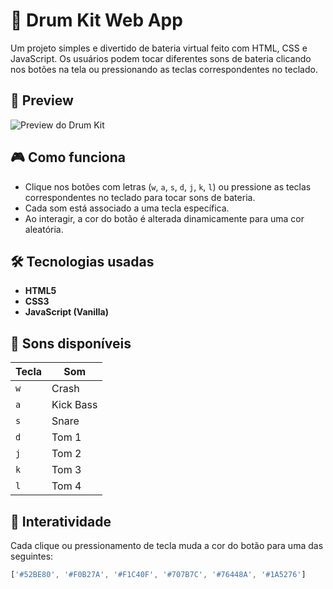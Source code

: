 # 🥁 Drum Kit Web App

Um projeto simples e divertido de bateria virtual feito com HTML, CSS e JavaScript. Os usuários podem tocar diferentes sons de bateria clicando nos botões na tela ou pressionando as teclas correspondentes no teclado.

## 👀 Preview

![Preview do Drum Kit](./images/preview.png)



## 🎮 Como funciona

- Clique nos botões com letras (`w`, `a`, `s`, `d`, `j`, `k`, `l`) ou pressione as teclas correspondentes no teclado para tocar sons de bateria.
- Cada som está associado a uma tecla específica.
- Ao interagir, a cor do botão é alterada dinamicamente para uma cor aleatória.

## 🛠️ Tecnologias usadas

- **HTML5**
- **CSS3**
- **JavaScript (Vanilla)**

## 🎵 Sons disponíveis

| Tecla | Som         |
|-------|-------------|
| `w`   | Crash       |
| `a`   | Kick Bass   |
| `s`   | Snare       |
| `d`   | Tom 1       |
| `j`   | Tom 2       |
| `k`   | Tom 3       |
| `l`   | Tom 4       |

## 🎨 Interatividade

Cada clique ou pressionamento de tecla muda a cor do botão para uma das seguintes:

```js
['#52BE80', '#F0B27A', '#F1C40F', '#707B7C', '#76448A', '#1A5276']
